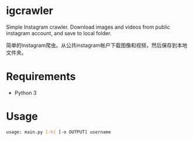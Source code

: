 # igcrawler

Simple Instagram crawler. Download images and videos from public instagram account, and save to local folder.

简单的Instagram爬虫。从公共instagram帐户下载图像和视频，然后保存到本地文件夹。

# Requirements
* Python 3

# Usage
```bash
usage: main.py [-h] [-o OUTPUT] username
```


